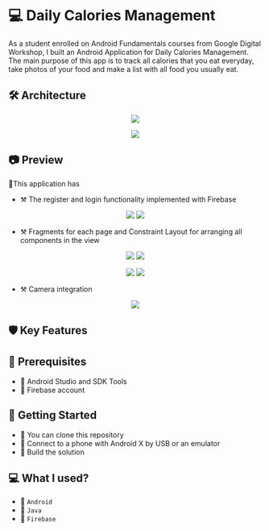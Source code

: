 # 💻 Daily Calories Management
As a student enrolled on Android Fundamentals courses from Google Digital Workshop, 
I built an Android Application for Daily Calories Management.
The main purpose of this app is to track all calories that you eat everyday, take photos of your food and make a list with all food you usually eat.

## 🛠️ Architecture
<p align="center">
  <img src="https://github.com/Piciorus-Ovidiu-Mihai/daily-calories-management-android/blob/master/daily-calories-management-architecture-1.png">
</p>

<p align="center">
<img src="https://github.com/Piciorus-Ovidiu-Mihai/daily-calories-management-android/blob/master/daily-calories-management-architecture-2.png">
</p>

## 📷 Preview 
🏹This application has
* ⚒️ The register and login functionality implemented with Firebase

<p align="center">
  <img src="https://github.com/Piciorus-Ovidiu-Mihai/Photos/blob/master/dcm-login-screen.png">
  <img src="https://github.com/Piciorus-Ovidiu-Mihai/Photos/blob/master/dcm-register-screen.png">
</p>

* ⚒️ Fragments for each page and Constraint Layout for arranging all components in the view

<p align="center">
  <img src="https://github.com/Piciorus-Ovidiu-Mihai/Photos/blob/master/dcm-menu.png"> 
  <img src="https://github.com/Piciorus-Ovidiu-Mihai/Photos/blob/master/dcm-cards-screen.png">
</p>

<p align="center">
  <img src="https://github.com/Piciorus-Ovidiu-Mihai/Photos/blob/master/dcm-calculator-weight-screen.png">
  <img src="https://github.com/Piciorus-Ovidiu-Mihai/Photos/blob/master/dcm-calculator-screen.png">
</p>

* ⚒️ Camera integration
<p align="center">
  <img src="https://github.com/Piciorus-Ovidiu-Mihai/Photos/blob/master/dcm-camera-integration-screen.png">
</p>

## 🛡️ Key Features

##  💽 Prerequisites
* 🔨 Android Studio and SDK Tools
* 🔨 Firebase account

## 🚀 Getting Started
* 🧷 You can clone this repository
* 🧷 Connect to a phone with Android X by USB or an emulator
* 🧷 Build the solution

## 💻 What I used?
* 💽 `Android`
* 💽 `Java`
* 💽 `Firebase`

